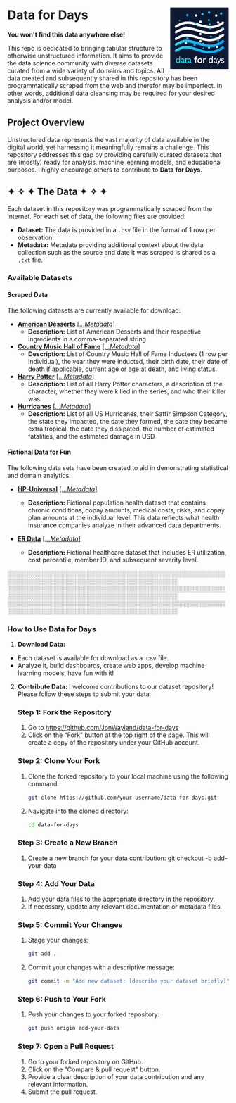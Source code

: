 # Data for Days <a href="https://github.com/JonWayland/data-for-days"><img src="images/logo.png" align="right" height="140" /></a>

**You won't find this data anywhere else!**

This repo is dedicated to bringing tabular structure to otherwise unstructured information. It aims to provide the data science community with diverse datasets curated from a wide variety of domains and topics. All data created and subsequently shared in this repository has been programmatically scraped from the web and therefor may be imperfect. In other words, additional data cleansing may be required for your desired analysis and/or model.

## Project Overview

Unstructured data represents the vast majority of data available in the digital world, yet harnessing it meaningfully remains a challenge. This repository addresses this gap by providing carefully curated datasets that are (mostly) ready for analysis, machine learning models, and educational purposes. I highly encourage others to contribute to **Data for Days**.

## ✦ ✧ ✦ The Data ✦ ✧ ✦

Each dataset in this repository was programmatically scraped from the internet. For each set of data, the following files are provided:

- **Dataset:** The data is provided in a `.csv` file in the format of 1 row per observation.
- **Metadata:** Metadata providing additional context about the data collection such as the source and date it was scraped is shared as a `.txt` file.

### Available Datasets

#### Scraped Data

The following datasets are currently available for download:
- **[American Desserts](https://github.com/JonWayland/data-for-days/blob/main/data/american_desserts_20240323.csv)**  [[...*Metadata*]](https://github.com/JonWayland/data-for-days/blob/main/data/american_desserts_20240323.txt)
  - **Description:** List of American Desserts and their respective ingredients in a comma-separated string
- **[Country Music Hall of Fame](https://github.com/JonWayland/data-for-days/blob/main/data/country_hof_20240521.csv)**  [[...*Metadata*]](https://github.com/JonWayland/data-for-days/blob/main/data/country_hof_20240521.txt)
  - **Description:** List of Country Music Hall of Fame Inductees (1 row per individual), the year they were inducted, their birth date, their date of death if applicable, current age or age at death, and living status.
- **[Harry Potter](https://github.com/JonWayland/data-for-days/blob/main/data/harry_potter_20240521.csv)**  [[...*Metadata*]](https://github.com/JonWayland/data-for-days/blob/main/data/harry_potter_20240521.txt)
  - **Description:** List of all Harry Potter characters, a description of the character, whether they were killed in the series, and who their killer was.
- **[Hurricanes](https://github.com/JonWayland/data-for-days/blob/main/data/hurricanes_20240507.csv)**  [[...*Metadata*]](https://github.com/JonWayland/data-for-days/blob/main/data/hurricanes_20240507.txt)
  - **Description:** List of all US Hurricanes, their Saffir Simpson Category, the state they impacted, the date they formed, the date they became extra tropical, the date they dissipated, the number of estimated fatalities, and the estimated damage in USD

#### Fictional Data for Fun

The following data sets have been created to aid in demonstrating statistical and domain analytics. 

- **[HP-Universal](https://github.com/JonWayland/data-for-days/blob/main/fdata/hp-universal.csv)**  [[...*Metadata*]](https://github.com/JonWayland/data-for-days/blob/main/fdata/hp-universal.txt)
  - **Description:** Fictional population health dataset that contains chronic conditions, copay amounts, medical costs, risks, and copay plan amounts at the individual level. This data reflects what health insurance companies analyze in their advanced data departments.

- **[ER Data](https://github.com/JonWayland/data-for-days/blob/main/fdata/ER_Data.csv)**  [[...*Metadata*]](https://github.com/JonWayland/data-for-days/blob/main/fdata/ER_Data.txt)
  - **Description:** Fictional healthcare dataset that includes ER utilization, cost percentile, member ID, and subsequent severity level.


░░░░░░░░░░░░░░░░░░░░░░░░░░░░░░░░░░░░░░░░░░░░░░░░░░░░░░░░░░░░░░░░░░░░░░░░░░░░░░░░░░░░░░░░░
░░░░░░░░░░░░░░░░░░░░░░░░░░░░░░░░░░░░░░░░░░░░░░░░░░░░░░░░░░░░░░░░░░░░░░░░░░░░░░░░░░░░░░░░░
░░░░░░░░░░░░░░░░░░░░░░░░░░░░░░░░░░░░░░░░░░░░░░░░░░░░░░░░░░░░░░░░░░░░░░░░░░░░░░░░░░░░░░░░░

### How to Use Data for Days

1. **Download Data:**
  - Each dataset is available for download as a .csv file.
  - Analyze it, build dashboards, create web apps, develop machine learning models, have fun with it!

2. **Contribute Data:**
   I welcome contributions to our dataset repository! Please follow these steps to submit your data:

   ### Step 1: Fork the Repository

   1. Go to https://github.com/JonWayland/data-for-days
   2. Click on the "Fork" button at the top right of the page. This will create a copy of the repository under your GitHub account.
  
   ### Step 2: Clone Your Fork
  
   1. Clone the forked repository to your local machine using the following command:
      ```bash
      git clone https://github.com/your-username/data-for-days.git

   2. Navigate into the cloned directory:
      ```bash
      cd data-for-days

   ### Step 3: Create a New Branch

   1. Create a new branch for your data contribution:
      git checkout -b add-your-data

   ### Step 4: Add Your Data

   1. Add your data files to the appropriate directory in the repository.
   2. If necessary, update any relevant documentation or metadata files.
  
   ### Step 5: Commit Your Changes

   1. Stage your changes:
      ```bash
      git add .
   2. Commit your changes with a descriptive message:
      ```bash
      git commit -m "Add new dataset: [describe your dataset briefly]"

   ### Step 6: Push to Your Fork

   1. Push your changes to your forked repository:
      ```bash
      git push origin add-your-data

   ### Step 7: Open a Pull Request
   
   1. Go to your forked repository on GitHub.
   2. Click on the "Compare & pull request" button.
   3. Provide a clear description of your data contribution and any relevant information.
   4. Submit the pull request.
   
